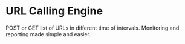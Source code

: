 # URL Calling Engine
POST or GET list of URLs in different time of intervals. Monitoring and reporting made simple and easier.
